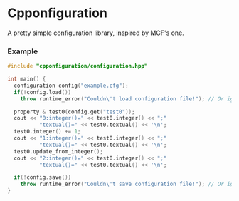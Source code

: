 Cpponfiguration
===============

A pretty simple configuration library, inspired by MCF's one.

<h3>Example</h3>

```c++
#include "cpponfiguration/configuration.hpp"

int main() {
  configuration config("example.cfg");
  if(!config.load())
    throw runtime_error("Couldn\'t load configuration file!"); // Or ignore it

  property & test0(config.get("test0"));
  cout << "0:integer()=" << test0.integer() << ";"
          "textual()=" << test0.textual() << '\n';
  test0.integer() += 1;
  cout << "1:integer()=" << test0.integer() << ";"
          "textual()=" << test0.textual() << '\n';
  test0.update_from_integer();
  cout << "2:integer()=" << test0.integer() << ";"
          "textual()=" << test0.textual() << '\n';

  if(!config.save())
    throw runtime_error("Couldn\'t save configuration file!"); // Or ignore it
}
```
